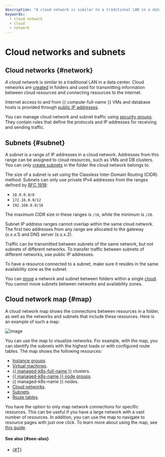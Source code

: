 ```yaml
---
description: "A cloud network is similar to a traditional LAN in a data center. Cloud networks are created in folders and used for transmitting information between cloud resources and connecting resources to the internet."
keywords:
  - cloud network
  - cloud
  - network
---
```


# Cloud networks and subnets

## Cloud networks {#network}

_A cloud network_ is similar to a traditional LAN in a data center. Cloud networks are [created](../operations/network-create.md) in folders and used for transmitting information between cloud resources and connecting resources to the internet.

Internet access to and from {{ compute-full-name }} VMs and database hosts is provided through [public IP addresses](address.md#public-addresses).

You can manage cloud network and subnet traffic using [security groups](security-groups.md). They contain rules that define the protocols and IP addresses for receiving and sending traffic.

## Subnets {#subnet}

A _subnet_ is a range of IP addresses in a cloud network. Addresses from this range can be assigned to cloud resources, such as VMs and DB clusters. You can only [create subnets](../operations/subnet-create.md) in the folder the cloud network belongs to.

The size of a subnet is set using the Classless Inter-Domain Routing (CIDR) method. Subnets can only use private IPv4 addresses from the ranges defined by [RFC 1918](https://tools.ietf.org/html/rfc1918):
* `10.0.0.0/8`
* `172.16.0.0/12`
* `192.168.0.0/16`

The maximum CIDR size in these ranges is `/16`, while the minimum is `/28`.

Subnet IP address ranges cannot overlap within the same cloud network. The first two addresses from any range are allocated to the gateway (x.x.x.1) and DNS server (x.x.x.2).

Traffic can be transmitted between subnets of the same network, but not subnets of different networks. To transfer traffic between subnets of different networks, use public IP addresses.

To have a resource connected to a subnet, make sure it resides in the same availability zone as the subnet.

You can [move](../operations/network-move.md) a network and subnet between folders within a single [cloud](../../resource-manager/concepts/resources-hierarchy.md). You cannot move subnets between networks and availability zones.

## Cloud network map {#map}

A cloud network map shows the connections between resources in a folder, as well as the networks and subnets that include these resources. Here is an example of such a map:

![image](../../_assets/vpc/network-map.png)

You can use the map to visualize networks. For example, with the map, you can identify the subnets with the highest loads or with configured route tables. The map shows the following resources:

* [Instance groups](../../compute/concepts/instance-groups/index.md).
* [Virtual machines](../../compute/concepts/vm.md).
* [{{ managed-k8s-full-name }}](../../managed-kubernetes/concepts/index.md#kubernetes-cluster) clusters.
* [{{ managed-k8s-name }} node groups](../../managed-kubernetes/concepts/index.md#node-group).
* {{ managed-k8s-name }} nodes.
* [Cloud networks](#network).
* [Subnets](#subnet).
* [Route tables](routing.md).

You have the option to only map network connections for specific resources. This can be useful if you have a large network with a vast number of resources. In addition, you can use the map to navigate to resource pages with just one click. To learn more about using the map, see [this guide](../operations/network-map.md).

#### See also {#see-also}

* [{#T}](software-accelerated-network.md)